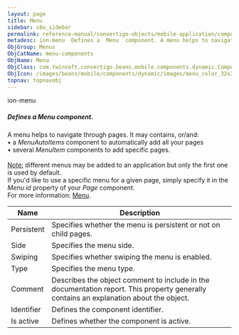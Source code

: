 ```yaml
---
layout: page
title: Menu
sidebar: c8o_sidebar
permalink: reference-manual/convertigo-objects/mobile-application/components/menu-components/menu/
metadesc: ion-menu  Defines a  Menu  component. A menu helps to navigate through pages. It may contains, or/and   • a  MenuAutoItems  component to automatically
ObjGroup: Menus
ObjCatName: menu-components
ObjName: Menu
ObjClass: com.twinsoft.convertigo.beans.mobile.components.dynamic.ComponentManager$1
ObjIcon: /images/beans/mobile/components/dynamic/images/menu_color_32x32.png
topnav: topnavobj
---
```

ion-menu<br/>

##### Defines a <i>Menu</i> component.<br/>
A menu helps to navigate through pages. It may contains, or/and:<br/>
 • a <i>MenuAutoItems</i> component to automatically add all your pages<br/>
 • several <i>MenuItem</i> components to add specific pages.<br/>
<br/>
<span class='orangetwinsoft'><u>Note:</u></span> different menus may be added to an application but only the first one is used by default.<br/>
If you'd like to use a specific menu for a given page, simply specify it in the <i>Menu id</i> property of your <i>Page</i> component.<br/>
For more information: <a href='https://ionicframework.com/docs/v3/api/components/menu/Menu/' target='_blank'>Menu</a>.

Name | Description 
--- | ---
Persistent | Specifies whether the menu is persistent or not on child pages.
Side | Specifies the menu side.
Swiping | Specifies whether swiping the menu is enabled.
Type | Specifies the menu type.
Comment | Describes the object comment to include in the documentation report.  This property generally contains an explanation about the object. 
Identifier | Defines the component identifier.  
Is active | Defines whether the component is active. 

